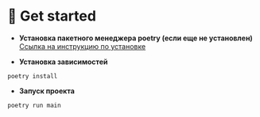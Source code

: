 # 🚀 Get started
- **Установка пакетного менеджера poetry (если еще не установлен)**
[Ссылка на инструкцию по установке](https://python-poetry.org/docs/#installation)

- **Установка зависимостей**
```shell
poetry install
```

- **Запуск проекта**
```shell
poetry run main
```
